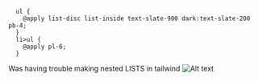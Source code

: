 

```
  ul {
    @apply list-disc list-inside text-slate-900 dark:text-slate-200 pb-4;
  }
  li>ul {
    @apply pl-6;
  }
```
Was having trouble making nested LISTS in tailwind
![Alt text](/image-3.png)